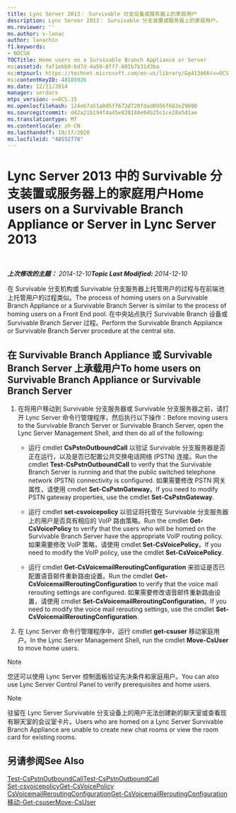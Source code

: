 ```yaml
---
title: Lync Server 2013： Survivable 分支设备或服务器上的家庭用户
description: Lync Server 2013： Survivable 分支装置或服务器上的家庭用户。
ms.reviewer: ''
ms.author: v-lanac
author: lanachin
f1.keywords:
- NOCSH
TOCTitle: Home users on a Survivable Branch Appliance or Server
ms:assetid: faf1ebb9-6d7d-4a58-8ff7-801b7b31d3ba
ms:mtpsurl: https://technet.microsoft.com/en-us/library/Gg413066(v=OCS.15)
ms:contentKeyID: 48185926
ms.date: 12/11/2014
manager: serdars
mtps_version: v=OCS.15
ms.openlocfilehash: 124eb7a51a8d5ff672d720fdad8956f682e29090
ms.sourcegitcommit: d42a21b194f4a45e828188e04b25c1ce28a5d1ae
ms.translationtype: MT
ms.contentlocale: zh-CN
ms.lasthandoff: 10/17/2020
ms.locfileid: "48552778"
---
```

# <a name="home-users-on-a-survivable-branch-appliance-or-server-in-lync-server-2013"></a><span data-ttu-id="b7889-103">Lync Server 2013 中的 Survivable 分支装置或服务器上的家庭用户</span><span class="sxs-lookup"><span data-stu-id="b7889-103">Home users on a Survivable Branch Appliance or Server in Lync Server 2013</span></span>

<div data-xmlns="http://www.w3.org/1999/xhtml">

<div class="topic" data-xmlns="http://www.w3.org/1999/xhtml" data-msxsl="urn:schemas-microsoft-com:xslt" data-cs="https://msdn.microsoft.com/">

<div data-asp="https://msdn2.microsoft.com/asp">



</div>

<div id="mainSection">

<div id="mainBody">

<span> </span>

<span data-ttu-id="b7889-104">_**上次修改的主题：** 2014-12-10_</span><span class="sxs-lookup"><span data-stu-id="b7889-104">_**Topic Last Modified:** 2014-12-10_</span></span>

<span data-ttu-id="b7889-105">在 Survivable 分支机构或 Survivable 分支服务器上托管用户的过程与在前端池上托管用户的过程类似。</span><span class="sxs-lookup"><span data-stu-id="b7889-105">The process of homing users on a Survivable Branch Appliance or a Survivable Branch Server is similar to the process of homing users on a Front End pool.</span></span> <span data-ttu-id="b7889-106">在中央站点执行 Survivable Branch 设备或 Survivable Branch Server 过程。</span><span class="sxs-lookup"><span data-stu-id="b7889-106">Perform the Survivable Branch Appliance or Survivable Branch Server procedure at the central site.</span></span>

<div>

## <a name="to-home-users-on-survivable-branch-appliance-or-survivable-branch-server"></a><span data-ttu-id="b7889-107">在 Survivable Branch Appliance 或 Survivable Branch Server 上承载用户</span><span class="sxs-lookup"><span data-stu-id="b7889-107">To home users on Survivable Branch Appliance or Survivable Branch Server</span></span>

1.  <span data-ttu-id="b7889-108">在将用户移动到 Survivable 分支服务器或 Survivable 分支服务器之前，请打开 Lync Server 命令行管理程序，然后执行以下操作：</span><span class="sxs-lookup"><span data-stu-id="b7889-108">Before moving users to the Survivable Branch Server or Survivable Branch Server, open the Lync Server Management Shell, and then do all of the following:</span></span>
    
      - <span data-ttu-id="b7889-109">运行 cmdlet **CsPstnOutboundCall** 以验证 Survivable 分支服务器是否正在运行，以及是否已配置公共交换电话网络 (PSTN) 连接。</span><span class="sxs-lookup"><span data-stu-id="b7889-109">Run the cmdlet **Test-CsPstnOutboundCall** to verify that the Survivable Branch Server is running and that the public switched telephone network (PSTN) connectivity is configured.</span></span> <span data-ttu-id="b7889-110">如果需要修改 PSTN 网关属性，请使用 cmdlet **Set-CsPstnGateway**。</span><span class="sxs-lookup"><span data-stu-id="b7889-110">If you need to modify PSTN gateway properties, use the cmdlet **Set-CsPstnGateway**.</span></span>
    
      - <span data-ttu-id="b7889-111">运行 cmdlet **set-csvoicepolicy** 以验证将托管在 Survivable 分支服务器上的用户是否具有相应的 VoIP 路由策略。</span><span class="sxs-lookup"><span data-stu-id="b7889-111">Run the cmdlet **Get-CsVoicePolicy** to verify that the users who will be homed on the Survivable Branch Server have the appropriate VoIP routing policy.</span></span> <span data-ttu-id="b7889-112">如果需要修改 VoIP 策略，请使用 cmdlet **Set-CsVoicePolicy**。</span><span class="sxs-lookup"><span data-stu-id="b7889-112">If you need to modify the VoIP policy, use the cmdlet **Set-CsVoicePolicy**.</span></span>
    
      - <span data-ttu-id="b7889-113">运行 cmdlet **Get-CsVoicemailReroutingConfiguration** 来验证是否已配置语音邮件重新路由设置。</span><span class="sxs-lookup"><span data-stu-id="b7889-113">Run the cmdlet **Get-CsVoicemailReroutingConfiguration** to verify that the voice mail rerouting settings are configured.</span></span> <span data-ttu-id="b7889-114">如果需要修改语音邮件重新路由设置，请使用 cmdlet **Set-CsVoicemailReroutingConfiguration**。</span><span class="sxs-lookup"><span data-stu-id="b7889-114">If you need to modify the voice mail rerouting settings, use the cmdlet **Set-CsVoicemailReroutingConfiguration**.</span></span>

2.  <span data-ttu-id="b7889-115">在 Lync Server 命令行管理程序中，运行 cmdlet **get-csuser** 移动家庭用户。</span><span class="sxs-lookup"><span data-stu-id="b7889-115">In the Lync Server Management Shell, run the cmdlet **Move-CsUser** to move home users.</span></span>

<div>


> [!NOTE]  
> <span data-ttu-id="b7889-116">您还可以使用 Lync Server 控制面板验证先决条件和家庭用户。</span><span class="sxs-lookup"><span data-stu-id="b7889-116">You can also use Lync Server Control Panel to verify prerequisites and home users.</span></span>



</div>

<div>


> [!NOTE]  
> <span data-ttu-id="b7889-117">驻留在 Lync Server Survivable 分支设备上的用户无法创建新的聊天室或查看现有聊天室的会议室卡片。</span><span class="sxs-lookup"><span data-stu-id="b7889-117">Users who are homed on a Lync Server Survivable Branch Appliance are unable to create new chat rooms or view the room card for existing rooms.</span></span>



</div>

</div>

<div>

## <a name="see-also"></a><span data-ttu-id="b7889-118">另请参阅</span><span class="sxs-lookup"><span data-stu-id="b7889-118">See Also</span></span>


[<span data-ttu-id="b7889-119">Test-CsPstnOutboundCall</span><span class="sxs-lookup"><span data-stu-id="b7889-119">Test-CsPstnOutboundCall</span></span>](https://docs.microsoft.com/powershell/module/skype/Test-CsPstnOutboundCall)  
[<span data-ttu-id="b7889-120">Set-csvoicepolicy</span><span class="sxs-lookup"><span data-stu-id="b7889-120">Get-CsVoicePolicy</span></span>](https://docs.microsoft.com/powershell/module/skype/Get-CsVoicePolicy)  
[<span data-ttu-id="b7889-121">CsVoicemailReroutingConfiguration</span><span class="sxs-lookup"><span data-stu-id="b7889-121">Get-CsVoicemailReroutingConfiguration</span></span>](https://docs.microsoft.com/powershell/module/skype/Get-CsVoicemailReroutingConfiguration)  
[<span data-ttu-id="b7889-122">移动-Get-csuser</span><span class="sxs-lookup"><span data-stu-id="b7889-122">Move-CsUser</span></span>](https://docs.microsoft.com/powershell/module/skype/Move-CsUser)  
  

</div>

</div>

<span> </span>

</div>

</div>

</div>

